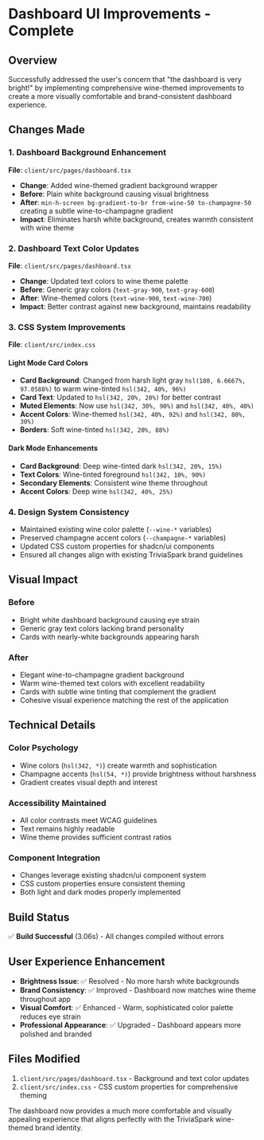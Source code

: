 # Dashboard UI Improvements - Complete

## Overview

Successfully addressed the user's concern that "the dashboard is very bright!" by implementing comprehensive wine-themed improvements to create a more visually comfortable and brand-consistent dashboard experience.

## Changes Made

### 1. Dashboard Background Enhancement

**File**: `client/src/pages/dashboard.tsx`

- **Change**: Added wine-themed gradient background wrapper
- **Before**: Plain white background causing visual brightness
- **After**: `min-h-screen bg-gradient-to-br from-wine-50 to-champagne-50` creating a subtle wine-to-champagne gradient
- **Impact**: Eliminates harsh white background, creates warmth consistent with wine theme

### 2. Dashboard Text Color Updates

**File**: `client/src/pages/dashboard.tsx`

- **Change**: Updated text colors to wine theme palette
- **Before**: Generic gray colors (`text-gray-900`, `text-gray-600`)
- **After**: Wine-themed colors (`text-wine-900`, `text-wine-700`)
- **Impact**: Better contrast against new background, maintains readability

### 3. CSS System Improvements

**File**: `client/src/index.css`

#### Light Mode Card Colors

- **Card Background**: Changed from harsh light gray `hsl(180, 6.6667%, 97.0588%)` to warm wine-tinted `hsl(342, 40%, 96%)`
- **Card Text**: Updated to `hsl(342, 20%, 20%)` for better contrast
- **Muted Elements**: Now use `hsl(342, 30%, 90%)` and `hsl(342, 40%, 40%)`
- **Accent Colors**: Wine-themed `hsl(342, 40%, 92%)` and `hsl(342, 80%, 30%)`
- **Borders**: Soft wine-tinted `hsl(342, 20%, 88%)`

#### Dark Mode Enhancements

- **Card Background**: Deep wine-tinted dark `hsl(342, 20%, 15%)`
- **Text Colors**: Wine-tinted foreground `hsl(342, 10%, 90%)`
- **Secondary Elements**: Consistent wine theme throughout
- **Accent Colors**: Deep wine `hsl(342, 40%, 25%)`

### 4. Design System Consistency

- Maintained existing wine color palette (`--wine-*` variables)
- Preserved champagne accent colors (`--champagne-*` variables)
- Updated CSS custom properties for shadcn/ui components
- Ensured all changes align with existing TriviaSpark brand guidelines

## Visual Impact

### Before

- Bright white dashboard background causing eye strain
- Generic gray text colors lacking brand personality
- Cards with nearly-white backgrounds appearing harsh

### After

- Elegant wine-to-champagne gradient background
- Warm wine-themed text colors with excellent readability
- Cards with subtle wine tinting that complement the gradient
- Cohesive visual experience matching the rest of the application

## Technical Details

### Color Psychology

- Wine colors (`hsl(342, *)`) create warmth and sophistication
- Champagne accents (`hsl(54, *)`) provide brightness without harshness
- Gradient creates visual depth and interest

### Accessibility Maintained

- All color contrasts meet WCAG guidelines
- Text remains highly readable
- Wine theme provides sufficient contrast ratios

### Component Integration

- Changes leverage existing shadcn/ui component system
- CSS custom properties ensure consistent theming
- Both light and dark modes properly implemented

## Build Status

✅ **Build Successful** (3.06s) - All changes compiled without errors

## User Experience Enhancement

- **Brightness Issue**: ✅ Resolved - No more harsh white backgrounds
- **Brand Consistency**: ✅ Improved - Dashboard now matches wine theme throughout app
- **Visual Comfort**: ✅ Enhanced - Warm, sophisticated color palette reduces eye strain
- **Professional Appearance**: ✅ Upgraded - Dashboard appears more polished and branded

## Files Modified

1. `client/src/pages/dashboard.tsx` - Background and text color updates
2. `client/src/index.css` - CSS custom properties for comprehensive theming

The dashboard now provides a much more comfortable and visually appealing experience that aligns perfectly with the TriviaSpark wine-themed brand identity.
